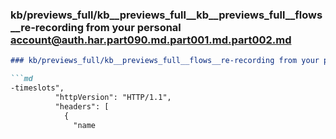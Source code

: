 ### kb/previews_full/kb__previews_full__kb__previews_full__flows__re-recording from your personal account@auth.har.part090.md.part001.md.part002.md

```md
### kb/previews_full/kb__previews_full__flows__re-recording from your personal account@auth.har.part090.md.part001.md (part 002)

```md
-timeslots",
          "httpVersion": "HTTP/1.1",
          "headers": [
            {
              "name
```

```

```
